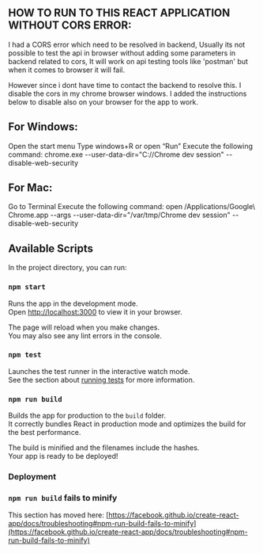 ## HOW TO RUN TO THIS REACT APPLICATION WITHOUT CORS ERROR:

I had a CORS error which need to be resolved in backend,
Usually its not possible to test the api in browser without adding some parameters in backend related to cors,
It will work on api testing tools like 'postman' but when it comes to browser it will fail.

However since i dont have time to contact the backend to resolve this.
I disable the cors in my chrome browser windows.
I added the instructions below to disable also on your browser for the app to work.

##  For Windows:

Open the start menu
Type windows+R or open “Run”
Execute the following command: chrome.exe --user-data-dir="C://Chrome dev session" --disable-web-security

##  For Mac:

Go to Terminal
Execute the following command: open /Applications/Google\ Chrome.app --args --user-data-dir="/var/tmp/Chrome dev session" --disable-web-security

## Available Scripts

In the project directory, you can run:

### `npm start`

Runs the app in the development mode.\
Open [http://localhost:3000](http://localhost:3000) to view it in your browser.

The page will reload when you make changes.\
You may also see any lint errors in the console.

### `npm test`

Launches the test runner in the interactive watch mode.\
See the section about [running tests](https://facebook.github.io/create-react-app/docs/running-tests) for more information.

### `npm run build`

Builds the app for production to the `build` folder.\
It correctly bundles React in production mode and optimizes the build for the best performance.

The build is minified and the filenames include the hashes.\
Your app is ready to be deployed!

### Deployment

### `npm run build` fails to minify

This section has moved here: [https://facebook.github.io/create-react-app/docs/troubleshooting#npm-run-build-fails-to-minify](https://facebook.github.io/create-react-app/docs/troubleshooting#npm-run-build-fails-to-minify)
